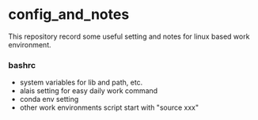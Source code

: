# config_and_notes
This repository record some useful setting and notes for linux based work environment.

### bashrc
- system variables for lib and path, etc.
- alais setting for easy daily work command
- conda env setting
- other work environments script start with "source xxx"
